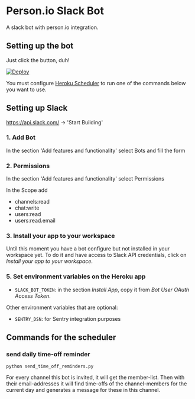 # Person.io Slack Bot

A slack bot with person.io integration.

## Setting up the bot

Just click the button, duh!

[![Deploy](https://www.herokucdn.com/deploy/button.svg)](https://heroku.com/deploy?template=https://github.com/Thermondo/personio-slack-bot)

You must configure [Heroku Scheduler](https://devcenter.heroku.com/articles/scheduler) to run one of the commands below you want to use.

## Setting up Slack

https://api.slack.com/
-> 'Start Building'

### 1. Add Bot

In the section 'Add features and functionality' select Bots and fill the form

### 2. Permissions

In the section 'Add features and functionality' select Permissions

In the Scope add

* channels:read
* chat:write
* users:read
* users:read.email

### 3. Install your app to your workspace

Until this moment you have a bot configure but not installed in your workspace yet.
To do it and have access to Slack API credentials, click on _Install your app to your workspace_.

### 5. Set environment variables on the Heroku app

* `SLACK_BOT_TOKEN`: in the section _Install App_, copy it from _Bot User OAuth Access Token_.

Other environment variables that are optional:

* `SENTRY_DSN`: for Sentry integration purposes

## Commands for the scheduler

### send daily time-off reminder

`python send_time_off_reminders.py`

For every channel this bot is invited, it will get the member-list.
Then with their email-addresses it will find time-offs of the channel-members for the current day and generates a message for these in this channel.
